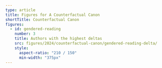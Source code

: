```yaml
---
type: article
title: Figures for A Counterfactual Canon
shortTitle: Counterfactual Canon
figures:
  - id: gendered-reading
    number: 3
    title: Authors with the highest deltas
    src: figures/2024/counterfactual-canon/gendered-reading-delta/
    style:
      aspect-ratio: "210 / 150"
      min-width: "375px"
---
```

